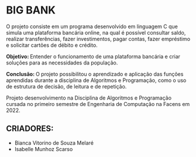 # BIG BANK
O projeto consiste em um programa desenvolvido em linguagem C que simula uma plataforma bancária online, na qual é possível consultar saldo, realizar transferências, fazer investimentos, pagar contas, fazer empréstimo e solicitar cartões de débito e crédito.

<strong> Objetivo: </strong> Entender o funcionamento de uma plataforma bancária e criar soluções para as necessidades da população.

<strong> Conclusão: </strong> O projeto possibilitou o aprendizado e aplicação das funções aprendidas durante a disciplina de Algoritmos e Programação, como o uso de estrutura de decisão, de leitura e de repetição. 

Projeto desenvolvimento na Disciplina de Algoritmos e Programação cursada no primeiro semestre de Engenharia de Computação na Facens em 2022.

<h2> CRIADORES: </h2>

- Bianca Vitorino de Souza Melaré       
- Isabelle Munhoz Scarso
